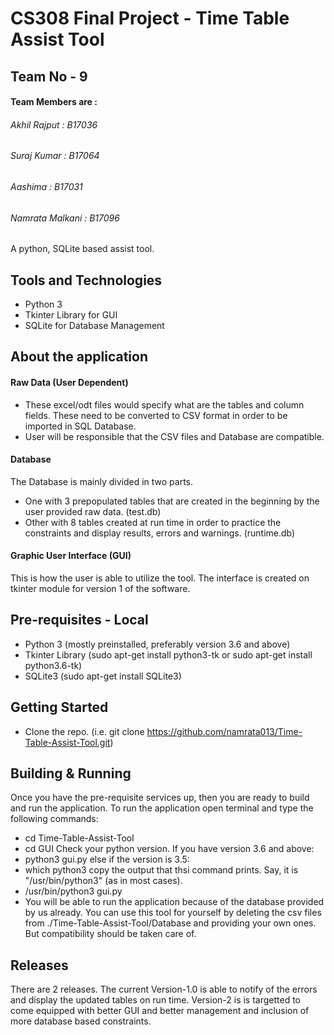 # CS308 Final Project - Time Table Assist Tool
## Team No - 9
#### Team Members are : 

###### Akhil Rajput : B17036
###### Suraj Kumar : B17064
###### Aashima : B17031
###### Namrata Malkani : B17096

 A python, SQLite based assist tool.

## Tools and Technologies

* Python 3
* Tkinter Library for GUI
* SQLite for Database Management

## About the application

#### Raw Data (User Dependent)

* These excel/odt files would specify what are the tables and column fields. These need to be converted to CSV format in order to be imported in SQL Database. 
* User will be responsible that the CSV files and Database are compatible.

#### Database

The Database is mainly divided in two parts.
* One with 3 prepopulated tables that are created in the beginning by the user provided raw data. (test.db)
* Other with 8 tables created at run time in order to practice the constraints and display results, errors and warnings. (runtime.db)

#### Graphic User Interface (GUI)

This is how the user is able to utilize the tool. The interface is created on tkinter module for version 1 of the software.

## Pre-requisites - Local

* Python 3 (mostly preinstalled, preferably version 3.6 and above)
* Tkinter Library (sudo apt-get install python3-tk or sudo apt-get install python3.6-tk)
* SQLite3 (sudo apt-get install SQLite3)

## Getting Started

* Clone the repo. (i.e. git clone https://github.com/namrata013/Time-Table-Assist-Tool.git)

## Building & Running

Once you have the pre-requisite services up, then you are ready to build and run the application. To run the application open terminal and type the following commands:
* cd Time-Table-Assist-Tool
* cd GUI
Check your python version. If you have version 3.6 and above:
* python3 gui.py
else if the version is 3.5:
* which python3
copy the output that thsi command prints. Say, it is "/usr/bin/python3" (as in most cases).
* /usr/bin/python3 gui.py
* You will be able to run the application because of the database provided by us already. You can use this tool for yourself by deleting the csv files from ./Time-Table-Assist-Tool/Database and providing your own ones. But compatibility should be taken care of.

## Releases

There are 2 releases. The current Version-1.0 is able to notify of the errors and display the updated tables on run time. Version-2 is is targetted to come equipped with better GUI and better management and inclusion of more database based constraints.


